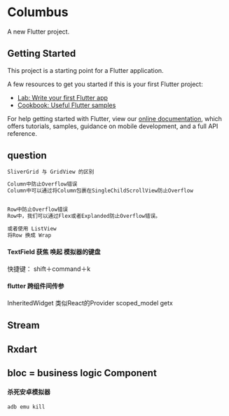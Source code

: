 # Columbus

A new Flutter project.

## Getting Started

This project is a starting point for a Flutter application.

A few resources to get you started if this is your first Flutter project:

- [Lab: Write your first Flutter app](https://flutter.dev/docs/get-started/codelab)
- [Cookbook: Useful Flutter samples](https://flutter.dev/docs/cookbook)

For help getting started with Flutter, view our
[online documentation](https://flutter.dev/docs), which offers tutorials,
samples, guidance on mobile development, and a full API reference.


## question

```dart
SliverGrid 与 GridView 的区别

```

```dart
Column中防止Overflow错误
Column中可以通过将Column包裹在SingleChildScrollView防止Overflow


Row中防止Overflow错误
Row中，我们可以通过Flex或者Explanded防止Overflow错误。

或者使用 ListView
将Row 换成 Wrap
```


#### TextField 获焦  唤起 模拟器的键盘
快捷键： shift＋command＋k
####  flutter 跨组件间传参 
InheritedWidget  类似React的Provider
scoped_model 
getx


## Stream
## Rxdart
## bloc  = business logic Component


#### 杀死安卓模拟器
``` shell
adb emu kill
```